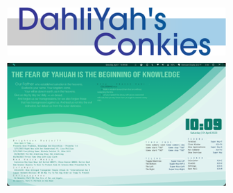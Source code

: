 
![alt text](https://raw.githubusercontent.com/dahliyah/conkies/main/dahliasconkies.png)




![alt text](https://raw.githubusercontent.com/dahliyah/conkies/main/screenshot.png)















